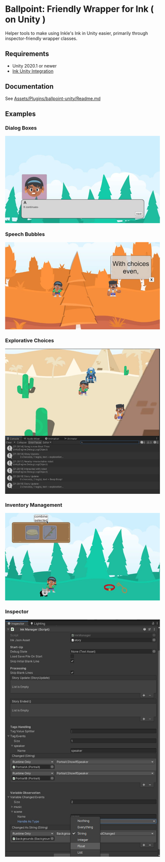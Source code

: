 # Ballpoint: Friendly Wrapper for Ink ( on Unity )
Helper tools to make using Inkle's Ink in Unity easier, primarily through inspector-friendly wrapper classes.

## Requirements
* Unity 2020.1 or newer
* [Ink Unity Integration](https://github.com/inkle/ink-unity-integration)

## Documentation

See [Assets/Plugins/ballpoint-unity/Readme.md](Assets/Plugins/ballpoint-unity/Readme.md)

## Examples

### Dialog Boxes
![](screenshot3.jpg)

### Speech Bubbles
![](screenshot2.jpg)

### Explorative Choices
![](screenshot4.jpg)

### Inventory Management
![](screenshot5.jpg)

### Inspector
![](screenshot1.jpg)
